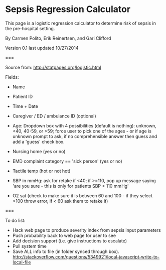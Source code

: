 Sepsis Regression Calculator
================

This page is a logistic regression calculator to determine risk of sepsis in the pre-hospital setting.

By Carmen Polito, Erik Reinertsen, and Gari Clifford<br>

Version 0.1 last updated 10/27/2014<br>

===

Source from: http://statpages.org/logistic.html

Fields:

+ Name
+ Patient ID
+ Time + Date
+ Caregiver / ED / ambulance ID (optional)
+ Age: Dropdown box with 4 possibilities (default is nothing): unknown, <40, 40-59, or >59; force user to pick one of the ages - or if age is unknown prompt to ask, if
no comprehensible answer then guess and add a 'guess' check box.

+ Nursing home (yes or no)
+ EMD complaint category == 'sick person' (yes or no)
+ Tactile temp (hot or not hot)
+ SBP in mmHg: ask for retake if <40; if >=110, pop up
message saying 'are you sure - this is only for patients SBP < 110 mmHg'

+ O2 sat (check to make sure it is between 60 and
100 - if they select >100 throw error, if < 60 ask them to retake it)

===

To do list:

+ Hack web page to produce severity index from sepsis input parameters
+ Push probability back to web page for user to see
+ Add decision support (i.e. give instructions to escalate)
+ Pull system time
+ Save ALL info to file (in folder synced through box).
http://stackoverflow.com/questions/5349921/local-javascript-write-to-local-file
